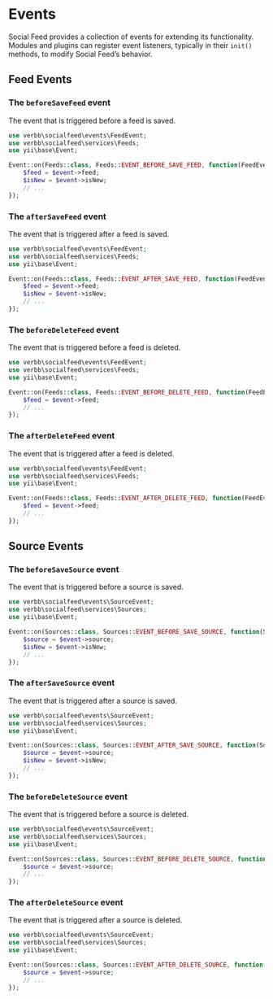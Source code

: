 # Events
Social Feed provides a collection of events for extending its functionality. Modules and plugins can register event listeners, typically in their `init()` methods, to modify Social Feed’s behavior.

## Feed Events

### The `beforeSaveFeed` event
The event that is triggered before a feed is saved.

```php
use verbb\socialfeed\events\FeedEvent;
use verbb\socialfeed\services\Feeds;
use yii\base\Event;

Event::on(Feeds::class, Feeds::EVENT_BEFORE_SAVE_FEED, function(FeedEvent $event) {
    $feed = $event->feed;
    $isNew = $event->isNew;
    // ...
});
```

### The `afterSaveFeed` event
The event that is triggered after a feed is saved.

```php
use verbb\socialfeed\events\FeedEvent;
use verbb\socialfeed\services\Feeds;
use yii\base\Event;

Event::on(Feeds::class, Feeds::EVENT_AFTER_SAVE_FEED, function(FeedEvent $event) {
    $feed = $event->feed;
    $isNew = $event->isNew;
    // ...
});
```

### The `beforeDeleteFeed` event
The event that is triggered before a feed is deleted.

```php
use verbb\socialfeed\events\FeedEvent;
use verbb\socialfeed\services\Feeds;
use yii\base\Event;

Event::on(Feeds::class, Feeds::EVENT_BEFORE_DELETE_FEED, function(FeedEvent $event) {
    $feed = $event->feed;
    // ...
});
```

### The `afterDeleteFeed` event
The event that is triggered after a feed is deleted.

```php
use verbb\socialfeed\events\FeedEvent;
use verbb\socialfeed\services\Feeds;
use yii\base\Event;

Event::on(Feeds::class, Feeds::EVENT_AFTER_DELETE_FEED, function(FeedEvent $event) {
    $feed = $event->feed;
    // ...
});
```

## Source Events

### The `beforeSaveSource` event
The event that is triggered before a source is saved.

```php
use verbb\socialfeed\events\SourceEvent;
use verbb\socialfeed\services\Sources;
use yii\base\Event;

Event::on(Sources::class, Sources::EVENT_BEFORE_SAVE_SOURCE, function(SourceEvent $event) {
    $source = $event->source;
    $isNew = $event->isNew;
    // ...
});
```

### The `afterSaveSource` event
The event that is triggered after a source is saved.

```php
use verbb\socialfeed\events\SourceEvent;
use verbb\socialfeed\services\Sources;
use yii\base\Event;

Event::on(Sources::class, Sources::EVENT_AFTER_SAVE_SOURCE, function(SourceEvent $event) {
    $source = $event->source;
    $isNew = $event->isNew;
    // ...
});
```

### The `beforeDeleteSource` event
The event that is triggered before a source is deleted.

```php
use verbb\socialfeed\events\SourceEvent;
use verbb\socialfeed\services\Sources;
use yii\base\Event;

Event::on(Sources::class, Sources::EVENT_BEFORE_DELETE_SOURCE, function(SourceEvent $event) {
    $source = $event->source;
    // ...
});
```

### The `afterDeleteSource` event
The event that is triggered after a source is deleted.

```php
use verbb\socialfeed\events\SourceEvent;
use verbb\socialfeed\services\Sources;
use yii\base\Event;

Event::on(Sources::class, Sources::EVENT_AFTER_DELETE_SOURCE, function(SourceEvent $event) {
    $source = $event->source;
    // ...
});
```
